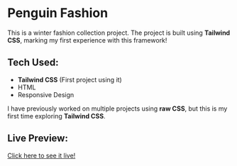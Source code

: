 # Penguin Fashion

This is a winter fashion collection project. The project is built using **Tailwind CSS**, marking my first experience with this framework! 

## Tech Used:
- **Tailwind CSS** (First project using it)
- HTML
- Responsive Design 

I have previously worked on multiple projects using **raw CSS**, but this is my first time exploring **Tailwind CSS**.

## Live Preview:
<a href="https://mrarifat21.github.io/penguin-fashion/" target="_blank" rel="noopener noreferrer">Click here to see it live!</a>

